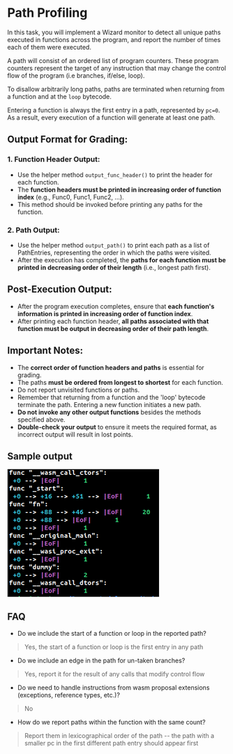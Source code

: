 # Path Profiling

In this task, you will implement a Wizard monitor to detect all unique paths executed in functions across the program, and report the number
of times each of them were executed.

A path will consist of an ordered list of program counters. These program counters represent the target of any instruction that may
change the control flow of the program (i.e branches, if/else, loop).

To disallow arbitrarily long paths, paths are terminated when returning from a function and at the `loop` bytecode.

Entering a function is always the first entry in a path, represented by `pc=0`. As a result, every execution of a function
will generate at least one path.

## Output Format for Grading:

### 1. Function Header Output:
- Use the helper method `output_func_header()` to print the header for each function.
- The **function headers must be printed in increasing order of function index** (e.g., Func0, Func1, Func2, ...).
- This method should be invoked before printing any paths for the function.

### 2. Path Output:
- Use the helper method `output_path()` to print each path as a list of PathEntries, representing the order in which the paths were visited.
- After the execution has completed, the **paths for each function must be printed in decreasing order of their length** (i.e., longest path first).

## Post-Execution Output:
- After the program execution completes, ensure that **each function's information is printed in increasing order of function index**.
- After printing each function header, **all paths associated with that function must be output in decreasing order of their path length**.

## Important Notes:
- The **correct order of function headers and paths** is essential for grading.
- The paths **must be ordered from longest to shortest** for each function.
- Do not report unvisited functions or paths.
- Remember that returning from a function and the 'loop' bytecode terminate the path. Entering a new function initiates a new path.
- **Do not invoke any other output functions** besides the methods specified above.
- **Double-check your output** to ensure it meets the required format, as incorrect output will result in lost points.


## Sample output

![sample](./output_paths.png)


## FAQ

* Do we include the start of a function or loop in the reported path?
> Yes, the start of a function or loop is the first entry in any path
* Do we include an edge in the path for un-taken branches?
> Yes, report it for the result of any calls that modify control flow
* Do we need to handle instructions from wasm proposal extensions (exceptions, reference types, etc.)?
> No
* How do we report paths within the function with the same count?
> Report them in lexicographical order of the path -- the path with a smaller pc in the first different path entry should appear first
